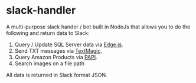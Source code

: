 # slack-handler
A multi-purpose slack hander / bot built in NodeJs that allows you to do the following and return data to Slack:

1. Query / Update SQL Server data via <a href="http://tjanczuk.github.io/edge/">Edge.js</a>.
2. Send TXT messages via <a href="https://www.textmagic.com/">TextMagic</a>.
3. Query Amazon Products via <a href="https://affiliate-program.amazon.co.uk/gp/advertising/api/detail/main.html">PAPI</a>.
4. Search images on a file path

All data is returned in Slack format JSON.
